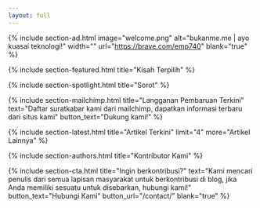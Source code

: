 ```yaml
---
layout: full
---
```


{% include section-ad.html image="welcome.png" alt="bukanme.me | ayo kuasai teknologi!" width="" url="https://brave.com/emp740" blank="true" %}


{% include section-featured.html title="Kisah Terpilih" %}


{% include section-spotlight.html title="Sorot" %}


{% include section-mailchimp.html title="Langganan Pembaruan Terkini" text="Daftar suratkabar kami dari mailchimp, dapatkan informasi terbaru dari situs kami" button_text="Dukung kami!" %}


{% include section-latest.html title="Artikel Terkini" limit="4" more="Artikel Lainnya" %}


{% include section-authors.html title="Kontributor Kami" %}

{% include section-cta.html title="Ingin berkontribusi?" text="Kami mencari penulis dari semua lapisan masyarakat untuk berkontribusi di blog, jika Anda memiliki sesuatu untuk disebarkan, hubungi kami!" button_text="Hubungi Kami" button_url="/contact/" blank="true" %}


<!-- 
{% include section-author.html author="john" title="Hello, I am Jane! Welcome to my blog." %} 
-->
